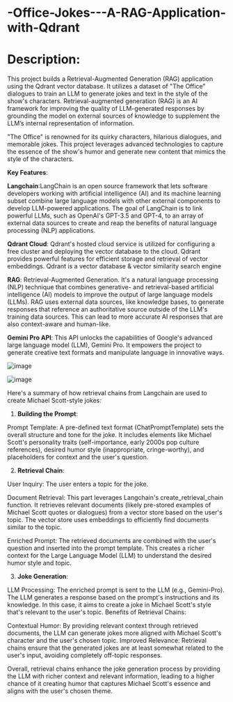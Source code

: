 # -Office-Jokes---A-RAG-Application-with-Qdrant
# Description:

This project builds a Retrieval-Augmented Generation (RAG) application using the Qdrant vector database. It utilizes a dataset of "The Office" dialogues to train an LLM to generate jokes and text in the style of the show's characters. Retrieval-augmented generation (RAG) is an AI framework for improving the quality of LLM-generated responses by grounding the model on external sources of knowledge to supplement the LLM’s internal representation of information.

"The Office" is renowned for its quirky characters, hilarious dialogues, and memorable jokes. This project leverages advanced technologies to capture the essence of the show's humor and generate new content that mimics the style of the characters.

**Key Features**:

**Langchain**:LangChain is an open source framework that lets software developers working with artificial intelligence (AI) and its machine learning subset combine large language models with other external components to develop LLM-powered applications. The goal of LangChain is to link powerful LLMs, such as OpenAI's GPT-3.5 and GPT-4, to an array of external data sources to create and reap the benefits of natural language processing (NLP) applications.

**Qdrant Cloud**: Qdrant's hosted cloud service is utilized for configuring a free cluster and deploying the vector database to the cloud. Qdrant provides powerful features for efficient storage and retrieval of vector embeddings. Qdrant is a vector database & vector similarity search engine

**RAG**: Retrieval-Augmented Generation. It's a natural language processing (NLP) technique that combines generative- and retrieval-based artificial intelligence (AI) models to improve the output of large language models (LLMs). RAG uses external data sources, like knowledge bases, to generate responses that reference an authoritative source outside of the LLM's training data sources. This can lead to more accurate AI responses that are also context-aware and human-like.

**Gemini Pro API**: This API unlocks the capabilities of Google's advanced large language model (LLM), Gemini Pro. It empowers the project to generate creative text formats and manipulate language in innovative ways.

![image](https://github.com/AKashkv02/-Office-Jokes---A-RAG-Application-with-Qdrant/assets/107745951/d5a04b17-621b-4e19-b412-47d605ca94f7)

![image](https://github.com/AKashkv02/-Office-Jokes---A-RAG-Application-with-Qdrant/assets/107745951/9103590e-5874-4a89-aaf9-0df466779679)


Here's a summary of how retrieval chains from Langchain are used to create Michael Scott-style jokes:

1. **Building the Prompt**:

Prompt Template: A pre-defined text format (ChatPromptTemplate) sets the overall structure and tone for the joke. It includes elements like Michael Scott's personality traits (self-importance, early 2000s pop culture references), desired humor style (inappropriate, cringe-worthy), and placeholders for context and the user's question.

2. **Retrieval Chain**:

User Inquiry: The user enters a topic for the joke.

Document Retrieval: This part leverages Langchain's create_retrieval_chain function. It retrieves relevant documents (likely pre-stored examples of Michael Scott quotes or dialogues) from a vector store based on the user's topic. The vector store uses embeddings to efficiently find documents similar to the topic.

Enriched Prompt: The retrieved documents are combined with the user's question and inserted into the prompt template. This creates a richer context for the Large Language Model (LLM) to understand the desired humor style and topic.

3. **Joke Generation**:

LLM Processing: The enriched prompt is sent to the LLM (e.g., Gemini-Pro). The LLM generates a response based on the prompt's instructions and its knowledge. In this case, it aims to create a joke in Michael Scott's style that's relevant to the user's topic.
Benefits of Retrieval Chains:

Contextual Humor: By providing relevant context through retrieved documents, the LLM can generate jokes more aligned with Michael Scott's character and the user's chosen topic.
Improved Relevance: Retrieval chains ensure that the generated jokes are at least somewhat related to the user's input, avoiding completely off-topic responses.

Overall, retrieval chains enhance the joke generation process by providing the LLM with richer context and relevant information, leading to a higher chance of it creating humor that captures Michael Scott's essence and aligns with the user's chosen theme.

